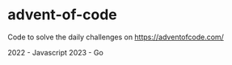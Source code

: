 # advent-of-code

Code to solve the daily challenges on https://adventofcode.com/

2022 - Javascript
2023 - Go
